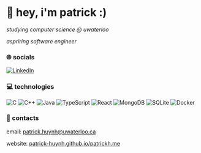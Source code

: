 # 👋 hey, i'm patrick :) 
<p><i>studying computer science @ uwaterloo</i></p>

<i>aspriring software engineer</i>

### 🌐 socials
 
[![LinkedIn](https://img.shields.io/badge/LinkedIn-%230077B5.svg?logo=linkedin&logoColor=white)](https://linkedin.com/in/-patrickhuynh) 

### 💻 technologies
![C](https://img.shields.io/badge/c-%2300599C.svg?style=flat&logo=c&logoColor=white) ![C++](https://img.shields.io/badge/c++-%2300599C.svg?style=flat&logo=c%2B%2B&logoColor=white) ![Java](https://img.shields.io/badge/java-%23ED8B00.svg?style=flat&logo=openjdk&logoColor=white) ![TypeScript](https://img.shields.io/badge/typescript-%23007ACC.svg?style=flat&logo=typescript&logoColor=white) ![React](https://img.shields.io/badge/react-%2320232a.svg?style=flat&logo=react&logoColor=%2361DAFB) ![MongoDB](https://img.shields.io/badge/MongoDB-%234ea94b.svg?style=flat&logo=mongodb&logoColor=white) ![SQLite](https://img.shields.io/badge/sqlite-%2307405e.svg?style=flat&logo=sqlite&logoColor=white) ![Docker](https://img.shields.io/badge/docker-%230db7ed.svg?style=flat&logo=docker&logoColor=white)

### 👤 contacts
email: patrick.huynh@uwaterloo.ca

website: [patrick-huynh.github.io/patrickh.me](https://patrick-huynh.github.io/patrickh.me/)
